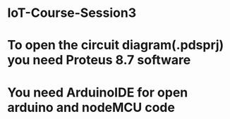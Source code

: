 # IoT-Course-Session3
# To open the circuit diagram(.pdsprj) you need Proteus 8.7 software
# You need ArduinoIDE for open arduino and nodeMCU code
